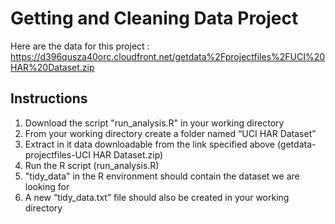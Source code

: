 Getting and Cleaning Data Project
=================================
Here are the data for this project :
https://d396qusza40orc.cloudfront.net/getdata%2Fprojectfiles%2FUCI%20HAR%20Dataset.zip

## Instructions
1.  Download the script "run_analysis.R" in your working directory
1.	From your working directory create a folder named “UCI HAR Dataset”
2.	Extract in it data downloadable from the link specified above (getdata-projectfiles-UCI HAR Dataset.zip)
3.	Run the R script (run_analysis.R)
4.	"tidy_data" in the R environment should contain the dataset we are looking for  
5.	A new “tidy_data.txt” file should also be created in your working directory

